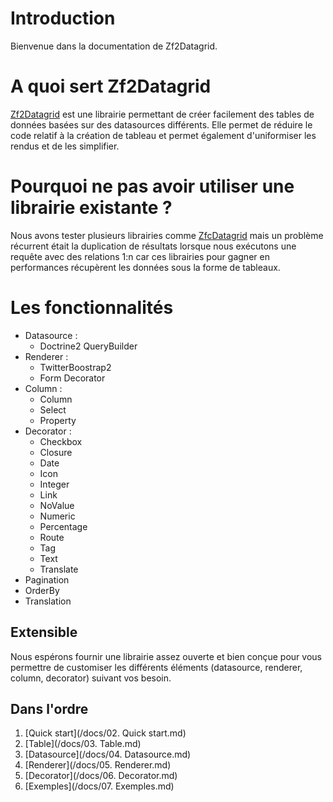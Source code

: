 # Introduction

Bienvenue dans la documentation de Zf2Datagrid.

# A quoi sert Zf2Datagrid

[Zf2Datagrid](https://github.com/Astek-GO/zf2-datagrid) est une librairie permettant de créer facilement des tables de données basées sur des datasources différents. Elle permet de réduire le code relatif à la création de tableau et permet également d'uniformiser les rendus et de les simplifier.

# Pourquoi ne pas avoir utiliser une librairie existante ?

Nous avons tester plusieurs librairies comme [ZfcDatagrid](https://github.com/ThaDafinser/ZfcDatagrid) mais un problème récurrent était la duplication de résultats lorsque nous exécutons une requête avec des relations 1:n car ces librairies pour gagner en performances récupèrent les données sous la forme de tableaux.

# Les fonctionnalités

* Datasource :
  * Doctrine2 QueryBuilder
* Renderer :
  * TwitterBoostrap2
  * Form Decorator
* Column :
  * Column
  * Select
  * Property
* Decorator :
  * Checkbox
  * Closure
  * Date
  * Icon
  * Integer
  * Link
  * NoValue
  * Numeric
  * Percentage
  * Route
  * Tag
  * Text
  * Translate
* Pagination
* OrderBy
* Translation

## Extensible

Nous espérons fournir une librairie assez ouverte et bien conçue pour vous permettre de customiser les différents éléments (datasource, renderer, column, decorator) suivant vos besoin.

## Dans l'ordre

1. [Quick start](/docs/02. Quick start.md)
2. [Table](/docs/03. Table.md)
3. [Datasource](/docs/04. Datasource.md)
4. [Renderer](/docs/05. Renderer.md)
5. [Decorator](/docs/06. Decorator.md)
6. [Exemples](/docs/07. Exemples.md)